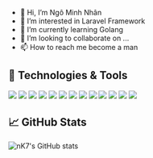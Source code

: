 - 👋 Hi, I’m Ngô Minh Nhân
- 👀 I’m interested in Laravel Framework
- 🌱 I’m currently learning Golang
- 💞️ I’m looking to collaborate on ...
- 📫 How to reach me become a man

## 🔧 Technologies & Tools
![](https://img.shields.io/badge/OS-MacOS-informational?style=flat&logo=macOS&logoColor=#000000&color=2bbc8a)
![](https://img.shields.io/badge/OS-Ubuntu-informational?style=flat&logo=ubuntu&logoColor=#E95420&color=2bbc8a)
![](https://img.shields.io/badge/Editor-VSCode_IDEA-informational?style=flat&logo=visual-studio-code&logoColor=#007ACC&color=2bbc8a)
![](https://img.shields.io/badge/Code-JavaScript-informational?style=flat&logo=javascript&logoColor=#F7DF1E&color=2bbc8a)
![](https://img.shields.io/badge/Code-Golang-informational?style=flat&logo=go&logoColor=#00ADD8&color=2bbc8a)
![](https://img.shields.io/badge/Code-Vue-informational?style=flat&logo=vue.js&logoColor=#4FC08D&color=2bbc8a)
![](https://img.shields.io/badge/Shell-Bash-informational?style=flat&logo=gnu-bash&logoColor=#4EAA25&color=2bbc8a)
![](https://img.shields.io/badge/Tools-MySQL-informational?style=flat&logo=mysql&logoColor=#4479A1&color=2bbc8a)
![](https://img.shields.io/badge/Tools-PostgreSQL-informational?style=flat&logo=postgresql&logoColor=#4169E1&color=2bbc8a)
![](https://img.shields.io/badge/Tools-Neo4j-informational?style=flat&logo=neo4j&logoColor=#008CC1&color=2bbc8a)
![](https://img.shields.io/badge/Tools-Docker-informational?style=flat&logo=docker&logoColor=#2496ED&color=2bbc8a)
![](https://img.shields.io/badge/Tools-Kubernetes-informational?style=flat&logo=kubernetes&logoColor=#326CE5&color=2bbc8a)
![](https://img.shields.io/badge/Tools-Kubernetes-informational?style=flat&logo=kubernetes&logoColor=#326CE5&color=2bbc8a)


## &#x1f4c8; GitHub Stats

![nK7's GitHub stats](https://github-readme-stats.vercel.app/api?username=nK2708&show_icons=true&theme=tokyonight&count_private=true&include_all_commits=true)



<!-- Resources -->
<!-- Icons: https://simpleicons.org/ -->
<!-- GitHub Stats: https://github.com/anuraghazra/github-readme-stats -->
<!-- Emojis: https://emojipedia.org/emoji/ -->
<!-- HTML Emojis: https://www.fileformat.info/index.htm -->
<!-- Shields: https://shields.io/ -->
<!-- Awesome GitHub Profile README: https://github.com/abhisheknaiidu/awesome-github-profile-readme -->

<!---
nK2708/nK2708 is a ✨ special ✨ repository because its `README.md` (this file) appears on your GitHub profile.
You can click the Preview link to take a look at your changes.
--->

